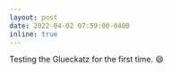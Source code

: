 ```yaml
---
layout: post
date: 2022-04-02 07:59:00-0400
inline: true
---
```


Testing the Glueckatz for the first time. :smile:
